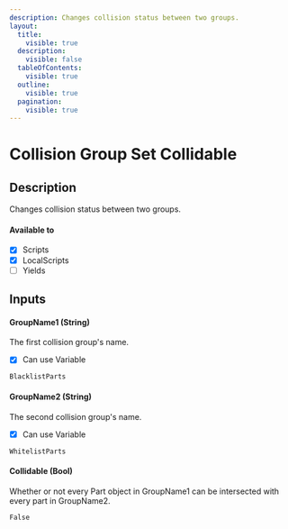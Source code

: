 ```yaml
---
description: Changes collision status between two groups.
layout:
  title:
    visible: true
  description:
    visible: false
  tableOfContents:
    visible: true
  outline:
    visible: true
  pagination:
    visible: true
---
```


# Collision Group Set Collidable

## Description

Changes collision status between two groups.

#### Available to

* [x] Scripts
* [x] LocalScripts
* [ ] Yields

## Inputs

#### GroupName1 (String)

The first collision group's name.

* [x] Can use Variable

```
BlacklistParts
```

#### GroupName2 (String)

The second collision group's name.

* [x] Can use Variable

```
WhitelistParts
```

#### Collidable (Bool)

Whether or not every Part object in GroupName1 can be intersected with every part in GroupName2.

```
False
```
